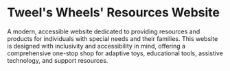 # Tweel's Wheels' Resources Website

A modern, accessible website dedicated to providing resources and products for individuals with special needs and their families. This website is designed with inclusivity and accessibility in mind, offering a comprehensive one-stop shop for adaptive toys, educational tools, assistive technology, and support resources.
